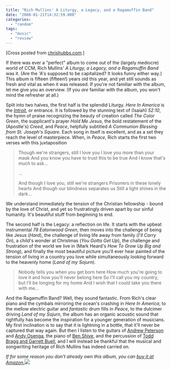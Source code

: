 ```yaml
---
title: "Rich Mullins' A Liturgy, a Legacy, and a Ragamuffin Band"
date: "2008-01-21T14:32:59.000"
categories: 
  - "random"
tags: 
  - "music"
  - "review"
---
```


\[Cross posted from [chrishubbs.com](http://www.chrishubbs.com).\]

If there was ever a "perfect" album to come out of the (largely mediocre) world of CCM, Rich Mullins' _A Liturgy, a Legacy, and a Ragamuffin Band_ was it. (Are the 'A's supposed to be capitalized? It looks funny either way.) This album is fifteen (fifteen!) years old this year, and yet still sounds as fresh and vital as when it was released. If you're not familiar with the album, let me give you an overview. (If you _are_ familiar with the album, you won't mind the refresher at all.)

Split into two halves, the first half is the splendid Liturgy. _Here In America_ is the [_Introit_](http://en.wikipedia.org/wiki/Introit), or entrance. It is followed by the stunning text of (Isaiah) _52:10_, the hymn of praise recognizing the beauty of creation called _The Color Green_, the supplicant's prayer _Hold Me Jesus_, the bold restatement of the (Apostle's) _Creed_, and _Peace_, helpfully subtitled _A Communion Blessing from St. Joseph's Square_. Each song in itself is excellent, and as a set they reach the level of masterpiece. When, in _Peace_, Rich starts the first two verses with this juxtaposition

> Though we're strangers, still I love you I love you more than your mask And you know you have to trust this to be true And I know that's much to ask...
> 
> ...
> 
> And though I love you, still we're strangers Prisoners in these lonely hearts And though our blindness separates us Still a light shines in the dark...

We understand immediately the tension of the Christian fellowship - bound by the love of Christ, and yet so frustratingly driven apart by our sinful humanity. It's beautiful stuff from beginning to end.

The second half is the Legacy: a reflection on life. It starts with the upbeat instrumental _78 Eatonwood Green_, then moves into the challenge of being like Jesus (_Hard_), the challenge of living life away from family (_I'll Carry On_), a child's wonder at Christmas (_You Gotta Get Up_), the challenge and frustration of the world we live in (Mark Heard's _How To Grow Up Big and Strong_), and finally the most beautiful picture you'll ever hear painted of the tension of living in a country you love while simultaneously looking forward to the heavenly home (_Land of my Sojurn_).

> Nobody tells you when you get born here How much you're going to love it and how you'll never belong here So I'll call you my country, but I'll be longing for my home And I wish that I could take you there with me...

And the Ragamuffin Band? Well, they sound fantastic. From Rich's clear piano and the cymbals mirroring the ocean's crashing in _Here In America_, to the mellow electric guitar and _fantastic_ drum fills in _Peace_, to the dulcimer driving _Land of my Sojurn_, the album has an organic acoustic sound that rightfully has become the inspiration for a younger generation of musicians. My first inclination is to say that it is lightning in a bottle, that it'll never be captured that way again. But then I listen to the guitars of [Andrew Peterson](http://www.andrew-peterson.com) and [Andy Osenga](http://www.andrewosenga.com), the piano of [Ben Shive](http://www.benshive.com), and the percussion of [Todd Bragg and Garrett Buell](http://www.caedmonscall.com), and I will instead be thankful that the musical and songwriting heritage of Rich Mullins has indeed carried on.

_If for some reason you don't already own this album, you can [buy it at Amazon.](http://www.amazon.com/gp/redirect.html?ie=UTF8&location=http%3A%2F%2Fwww.amazon.com%2FLiturgy-Legacy-Ragamuffin-Band%2Fdp%2FB0000004SD%3Fie%3DUTF8%26s%3Dmusic%26qid%3D1200925650%26sr%3D8-2&tag=scifirev-20&linkCode=ur2&camp=1789&creative=9325)![](http://www.assoc-amazon.com/e/ir?t=scifirev-20&l=ur2&o=1)_
